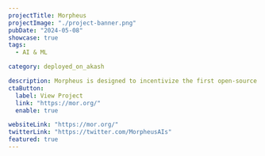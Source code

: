 ```yaml
---
projectTitle: Morpheus
projectImage: "./project-banner.png"
pubDate: "2024-05-08"
showcase: true
tags:
  - AI & ML

category: deployed_on_akash

description: Morpheus is designed to incentivize the first open-source p2p network of personal general-purpose AI, powered by the MOR token.
ctaButton:
  label: View Project
  link: "https://mor.org/"
  enable: true

websiteLink: "https://mor.org/"
twitterLink: "https://twitter.com/MorpheusAIs"
featured: true
---
```

